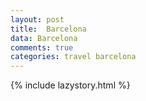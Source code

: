 ```yaml
---
layout: post
title:  Barcelona
data: Barcelona
comments: true
categories: travel barcelona
---
```

{% include lazystory.html %}
